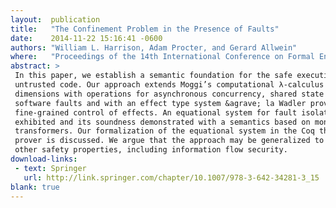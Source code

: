 ```yaml
---
layout:  publication
title:   "The Confinement Problem in the Presence of Faults"
date:    2014-11-22 15:16:41 -0600
authors: "William L. Harrison, Adam Procter, and Gerard Allwein"
where:   "Proceedings of the 14th International Conference on Formal Engineering Methods (ICFEM'12), Kyoto, November 2012"
abstract: >
 In this paper, we establish a semantic foundation for the safe execution of
 untrusted code. Our approach extends Moggi’s computational λ-calculus in two
 dimensions with operations for asynchronous concurrency, shared state and
 software faults and with an effect type system &agrave; la Wadler providing
 fine-grained control of effects. An equational system for fault isolation is
 exhibited and its soundness demonstrated with a semantics based on monad
 transformers. Our formalization of the equational system in the Coq theorem
 prover is discussed. We argue that the approach may be generalized to capture
 other safety properties, including information flow security.
download-links:
 - text: Springer
   url: http://link.springer.com/chapter/10.1007/978-3-642-34281-3_15
blank: true
---
```

